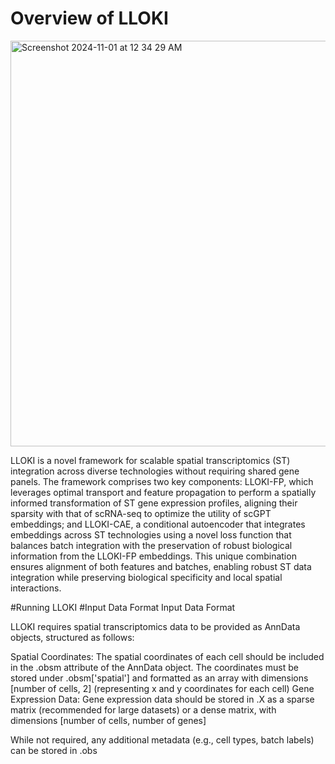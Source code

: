 # Overview of LLOKI

<img width="649" alt="Screenshot 2024-11-01 at 12 34 29 AM" src="https://github.com/user-attachments/assets/5ab3fa0f-91c7-428e-9085-25df9e1cf321">

LLOKI is a novel framework for scalable spatial transcriptomics (ST) integration across diverse technologies without requiring shared gene panels. The framework comprises two key components: 
LLOKI-FP, which leverages optimal transport and feature propagation to perform a spatially informed transformation of ST gene expression profiles, aligning their sparsity with that of scRNA-seq to optimize the utility of scGPT embeddings; and LLOKI-CAE, a conditional autoencoder that integrates embeddings across ST technologies using a novel loss function that balances batch integration with the preservation of robust biological information from the LLOKI-FP embeddings. This unique combination ensures alignment of both features and batches, enabling robust ST data integration while preserving biological specificity and local spatial interactions.

#Running LLOKI
#Input Data Format
Input Data Format

LLOKI requires spatial transcriptomics data to be provided as AnnData objects, structured as follows:

Spatial Coordinates:
The spatial coordinates of each cell should be included in the .obsm attribute of the AnnData object.
The coordinates must be stored under .obsm['spatial'] and formatted as an array with dimensions [number of cells, 2] (representing x and y coordinates for each cell)
Gene Expression Data:
Gene expression data should be stored in .X as a sparse matrix (recommended for large datasets) or a dense matrix, with dimensions [number of cells, number of genes]

While not required, any additional metadata (e.g., cell types, batch labels) can be stored in .obs
